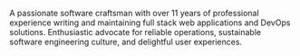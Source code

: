 A passionate software craftsman with over 11 years of professional experience writing and maintaining full stack web applications and DevOps solutions. Enthusiastic advocate for reliable operations, sustainable software engineering culture, and delightful user experiences.